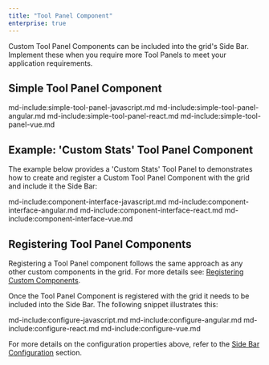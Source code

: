 ```yaml
---
title: "Tool Panel Component"
enterprise: true
---
```


Custom Tool Panel Components can be included into the grid's Side Bar. Implement these when you require more Tool Panels to meet your application requirements.

## Simple Tool Panel Component

md-include:simple-tool-panel-javascript.md
md-include:simple-tool-panel-angular.md
md-include:simple-tool-panel-react.md
md-include:simple-tool-panel-vue.md

## Example: 'Custom Stats' Tool Panel Component 

The example below provides a 'Custom Stats' Tool Panel to demonstrates how to create and register a Custom Tool Panel Component with the grid and include it the Side Bar:
 
<grid-example title='Custom Stats' name='custom-stats' type='generated' options='{ "enterprise": true, "modules": ["clientside", "columnpanel", "filterpanel", "setfilter" ], "extras": ["fontawesome"] }'></grid-example>

md-include:component-interface-javascript.md
md-include:component-interface-angular.md
md-include:component-interface-react.md
md-include:component-interface-vue.md

<interface-documentation interfaceName='IToolPanelParams' ></interface-documentation>

## Registering Tool Panel Components

Registering a Tool Panel component follows the same approach as any other custom components in the grid. For more details see: [Registering Custom Components](/components/#registering-custom-components).

Once the Tool Panel Component is registered with the grid it needs to be included into the Side Bar. The following snippet illustrates this:
 
md-include:configure-javascript.md
md-include:configure-angular.md
md-include:configure-react.md
md-include:configure-vue.md

For more details on the configuration properties above, refer to the [Side Bar Configuration](/side-bar/#sidebardef-configuration) section.

